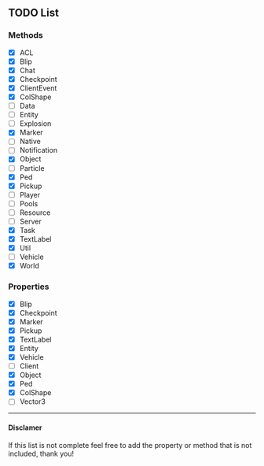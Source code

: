 ## TODO List

### Methods
- [x] ACL 
- [x] Blip 
- [x] Chat
- [x] Checkpoint
- [x] ClientEvent
- [x] ColShape
- [ ] Data
- [ ] Entity
- [ ] Explosion
- [x] Marker
- [ ] Native
- [ ] Notification
- [X] Object
- [ ] Particle
- [x] Ped 
- [x] Pickup
- [ ] Player
- [ ] Pools
- [ ] Resource
- [ ] Server
- [x] Task
- [x] TextLabel
- [x] Util
- [ ] Vehicle
- [x] World

### Properties
- [x] Blip
- [x] Checkpoint
- [x] Marker
- [x] Pickup
- [x] TextLabel
- [x] Entity
- [x] Vehicle
- [ ] Client
- [x] Object
- [x] Ped
- [x] ColShape
- [ ] Vector3
---
#### Disclamer
If this list is not complete feel free to add the property or method that is not included, thank you!
